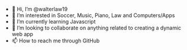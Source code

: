 - 👋 Hi, I’m @walterlaw19
- 👀 I’m interested in Soccer, Music, Piano, Law and Computers/Apps
- 🌱 I’m currently learning Javascript
- 💞️ I’m looking to collaborate on anything related to creating a dynamic web app
- 📫 How to reach me through GitHub

<!---
walterlaw19/walterlaw19 is a ✨ special ✨ repository because its `README.md` (this file) appears on your GitHub profile.
You can click the Preview link to take a look at your changes.
--->

